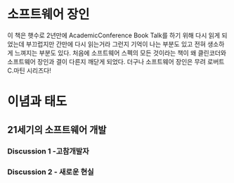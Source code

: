 # 소프트웨어 장인

이 책은 햇수로 2년만에 AcademicConference Book Talk를 하기 위해 다시 읽게 되었는데 부끄럽지만 간만에 다시 읽는거라 그런지 기억이 나는 부분도 있고 전혀 생소하게 느껴지는 부분도 있다.
처음에 소프트웨어 스펙의 모든 것이라는 책이 왜 클린코더와 소프트웨어 장인과 결이 다른지 깨닫게 되었다.
더구나 소프트웨어 장인은 무려 로버트C.마틴 시리즈다!


# 이념과 태도 


## 21세기의 소프트웨어 개발


### Discussion 1 -고참개발자


### Discussion 2 - 새로운 현실



